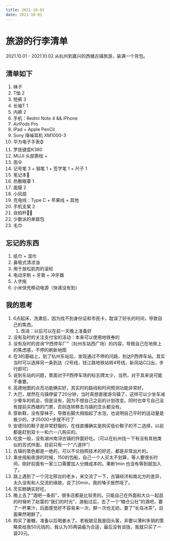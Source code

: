 ```yaml
---
title: 2021-10-01
date: 2021-10-01
---
```


#  旅游的行李清单

2021.10.01 - 2021.10.02 从杭州到嘉兴的西塘古镇旅游，装满一个背包。

## 清单如下

1. 袜子
2. T恤 2
3. 短裤 3
4. 长袖T 1
5. 内裤 2
6. 手机：Redmi Note 4  && iPhone
7. AirPods Pro
8. iPad + Apple PenCil
9. Sony 降噪耳机 XM1000-3
10. 华为电子手表⌚️
11. 罗技键盘K380 
12. MUJI 头部靠枕 + 
13. 雨伞
14. 记号笔 3 + 钢笔 1 + 签字笔 1 + 尺子 1
15. 笔记本📒
16. 热敷眼罩 1
17. 面膜 2
18. 小风扇
19. 充电线：Type C + 苹果线 + 其他
20. 手机支架 2
21. 自拍杆🤳🏻 
22. 少数派的单肩包
23. 毛巾

## 忘记的东西

1. 纸巾 + 湿巾
2. 鼻吸式清凉油
3. 用于放松肌肉的滚轮
4. 电动牙刷 + 牙膏 + 冲牙器
5. 人字拖
6. 小米快充移动电源（快递没有到）


## 我的思考

1. 6点起床，洗漱后，因为找不到身份证和市民卡，耽误了好长的时间，导致自己的焦虑。
    1. 改进：以后可以在前一天晚上准备好
2. 没有及时的关注支付宝的活动：本来可以使用地铁券的
3. 没有及时的咨询“P西停车厂”（杭州东站西广场）的内容，导致自己在地铁上的焦虑感，不停的刷新地图
4. 在3的基础上，到了杭州东站后，发现通过不停的问路，到达P西停车站。其实当时可以选择另一条到达（2号线，钱江路地铁站转4号线，新风站C口出，步行即可）
5. 说到东站的问题，里面对于P西停车场的标志牌太少，当然，对于其来说可能不重要。
6. 高德地图的点亮功能确实好，其实时的路线和时间预测功能非常好。
7. 大巴，居然在乌镇停留了20分钟，当时真想直接游乌镇了，这样可以少坐车减少晕车的机会，但是没有，因为不想自己之前的计划改变。同时也幸亏自己没有提前买西塘的门票，否则连转移去乌镇的念头都没有。
8. 穿新鞋，没有穿袜子，导致右脚大拇指起了水泡，也说明自己平时的运动量是极少的，才25000+步就不行了
9. 安德玛的鞋子是非常舒服的，在线直播确实是购买低价鞋子的不二选择，以前都是赶到双十一和六一八购买的。
10. 吃食一般，没有湖州南浔古镇的拌面好吃。（可以在杭州找一下有没有其他类似的苏式拌面，目前只有一个“八道拌”）
11. 古镇的景色都是一绝的，可以不论拍照技术的好还，都是非常出片的。
12. 乘坐摇船夜游的时候，150的包船，自己一个人买太不划算，等人要很长时间，刚好前面有一家三口需要加人分摊成本的。果断1min 也没有等到就加入了。
13. 路上遇到了一个河北邢台的老乡，来交流了一下，古镇经济和南北方的差异，太久没有和人交流的缘故，说了20min，我的嗓子居然哑了。
14. 芡实糕确实好吃，
15. 晚上去了“酒吧一条街”，很多店都是比较贵的。只能自己在外面和大众一起逛的时候听了赵雷的“我们的时光”，游船过后，去了一个“粮仓公社”的酒吧，要了一杯果汁，后面感觉好不容易来一次，醉一次也无妨，要了“长岛冰茶”，后面果然喝醉了。
16. 购买了姜糖，准备以后喝姜水了。老板娘见我是回头客，非要以薄利多销的策略卖给我50元钱的，我认为35两袋最为合适，最后没有谈拢，我就只买了一袋20元。


